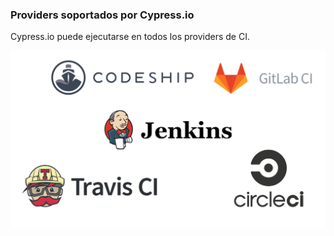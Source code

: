 ### Providers soportados por Cypress.io

Cypress.io puede ejecutarse en todos los providers de CI.
 
![CI providers](media/CI.png)  <!-- .element: style="height: 350px;" --> 



